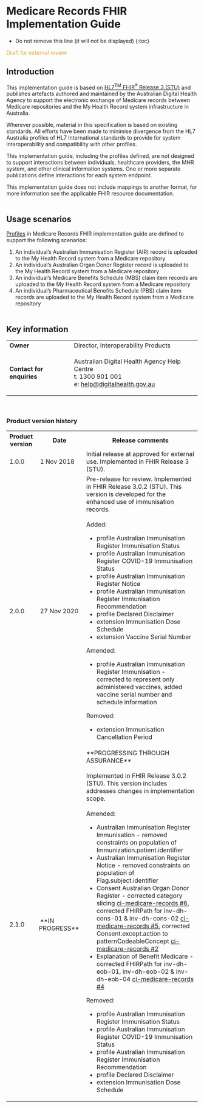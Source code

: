 # Medicare Records FHIR Implementation Guide
<!-- TOC  the css styling for this is \pages\assets\css\project.css under 'markdown-toc'-->
* Do not remove this line (it will not be displayed)
{:toc}
<!-- end TOC -->

<p style="color:#DAA520;">Draft for external review</p>

## Introduction

This implementation guide is based on [HL7<sup>TM</sup> FHIR<sup>&reg;</sup> Release 3 (STU)](http://hl7.org/fhir/STU3/index.html) and publishes artefacts authored and maintained by the Australian Digital Health Agency to support the electronic exchange of Medicare records between Medicare repositories and the My Health Record system infrastructure in Australia. 

Wherever possible, material in this specification is based on existing standards. All efforts have been made to minimise divergence from the HL7 Australia profiles of HL7 International standards to provide for system interoperability and compatibility with other profiles.

This implementation guide, including the profiles defined, are not designed to support interactions between individuals, healthcare providers, the MHR system, and other clinical information systems. One or more separate publications define interactions for each system endpoint.

This implementation guide does not include mappings to another format, for more information see the applicable FHIR resource documentation.
<br/><br/>

## Usage scenarios
[Profiles](profiles.html) in Medicare Records FHIR implementation guide are defined to support the following scenarios:
1. An individual’s Australian Immunisation Register (AIR) record is uploaded to the My Health Record system from a Medicare repository
1. An individual’s Australian Organ Donor Register record is uploaded to the My Health Record system from a Medicare repository
1. An individual’s Medicare Benefits Schedule (MBS) claim item records are uploaded to the My Health Record system from a Medicare repository
1. An individual’s Pharmaceutical Benefits Schedule (PBS) claim item records are uploaded to the My Health Record system from a Medicare repository
<br/><br/>


## Key information

<table class="list" width="100%" cellspacing="6">
    <tbody>
        <tr>
            <td><b>Owner</b></td>
            <td>Director, Interoperability Products</td>
        </tr>
        <tr>
            <td><b>Contact for enquiries</b></td>
            <td>
                <p>Australian Digital Health Agency Help Centre <br />
                t:   1300 901 001<br />
                e:  <a href ="mailto:help@digitalhealth.gov.au">help@digitalhealth.gov.au</a></p>    
            </td>
        </tr>
    </tbody>
</table> 
<br/>


### Product version history

<table class="list" width="100%" cellspacing="6">
	<col style="width:15%"/>
	<col style="width:15%"/>
	<col style="width:70%"/>
     <tbody>
        <tr>
            <th>Product version</th>
            <th>Date</th>
            <th>Release comments</th>
        </tr>
        <tr>
            <td>1.0.0</td>
            <td><span style="padding-left: 3px; padding-right: 3px">1 Nov 2018</span></td>
            <td>Initial release at approved for external use. Implemented in FHIR Release 3 (STU).</td>
        </tr>
        <tr>
            <td>2.0.0</td>
            <td><span style="padding-left: 3px; padding-right: 3px">27 Nov 2020</span></td>
            <td>Pre-release for review. Implemented in FHIR Release 3.0.2 (STU). This version is developed for the enhanced use of immunisation records.
              <br/><br/>Added:
                  <ul>
                    <li>profile Australian Immunisation Register Immunisation Status</li>
                    <li>profile Australian Immunisation Register COVID-19 Immunisation Status</li>
                    <li>profile Australian Immunisation Register Notice</li>
                    <li>profile Australian Immunisation Register Immunisation Recommendation</li>
                    <li>profile Declared Disclaimer</li>
                    <li>extension Immunisation Dose Schedule</li>
                    <li>extension Vaccine Serial Number</li>
                  </ul>
                Amended:
                  <ul>
                    <li>profile Australian Immunisation Register Immunisation - corrected to represent only administered vaccines, added vaccine serial number and schedule information</li>
                  </ul>
                Removed: 
                  <ul>
                    <li>extension Immunisation Cancellation Period</li>
                  </ul>
            </td>
        </tr>
        <tr>
            <td>2.1.0</td>
            <td><span style="padding-left: 3px; padding-right: 3px">**IN PROGRESS**</span></td>
            <td>**PROGRESSING THROUGH ASSURANCE**<br/><br/>Implemented in FHIR Release 3.0.2 (STU). This version includes addresses changes in implementation scope.
              <br/><br/>Amended:
                  <ul>
                    <li>Australian Immunisation Register Immunisation - removed constraints on population of Immunization.patient.identifier</li>
                    <li>Australian Immunisation Register Notice - removed constraints on population of Flag.subject.identifier</li>
                    <li>Consent Australian Organ Donor Register - corrected category slicing <a href="https://github.com/AuDigitalHealth/ci-medicare-records/issues/6">ci-medicare-records #6</a>, corrected FHIRPath for inv-dh-cons-01 & inv-dh-cons-02 <a href="https://github.com/AuDigitalHealth/ci-medicare-records/issues/5">ci-medicare-records #5</a>, corrected Consent.except.action to patternCodeableConcept <a href="https://github.com/AuDigitalHealth/ci-medicare-records/issues/2">ci-medicare-records #2</a></li>
                    <li>Explanation of Benefit Medicare - corrected FHIRPath for inv-dh-eob-01, inv-dh-eob-02 & inv-dh-eob-04 <a href="https://github.com/AuDigitalHealth/ci-medicare-records/issues/4">ci-medicare-records #4</a></li>
                  </ul> 
                Removed:
                <ul>
                    <li>profile Australian Immunisation Register Immunisation Status</li>
                    <li>profile Australian Immunisation Register COVID-19 Immunisation Status</li>
                    <li>profile Australian Immunisation Register Immunisation Recommendation</li>
                    <li>profile Declared Disclaimer</li>
                    <li>extension Immunisation Dose Schedule</li>
              </ul>
            </td>
        </tr>
      </tbody>
</table> 
<br/>









